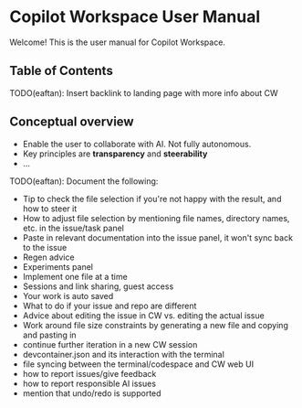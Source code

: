 # Copilot Workspace User Manual

Welcome!  This is the user manual for Copilot Workspace.

## Table of Contents



TODO(eaftan): Insert backlink to landing page with more info about CW

## Conceptual overview

* Enable the user to collaborate with AI. Not fully autonomous.
* Key principles are __transparency__ and __steerability__
* ...

TODO(eaftan): Document the following:

* Tip to check the file selection if you're not happy with the result, and how to steer it
* How to adjust file selection by mentioning file names, directory names, etc. in the issue/task panel
* Paste in relevant documentation into the issue panel, it won't sync back to the issue
* Regen advice
* Experiments panel
* Implement one file at a time
* Sessions and link sharing, guest access
* Your work is auto saved
* What to do if your issue and repo are different
* Advice about editing the issue in CW vs. editing the actual issue
* Work around file size constraints by generating a new file and copying and pasting in
* continue further iteration in a new CW session
* devcontainer.json and its interaction with the terminal
* file syncing between the terminal/codespace and CW web UI
* how to report issues/give feedback
* how to report responsible AI issues
* mention that undo/redo is supported